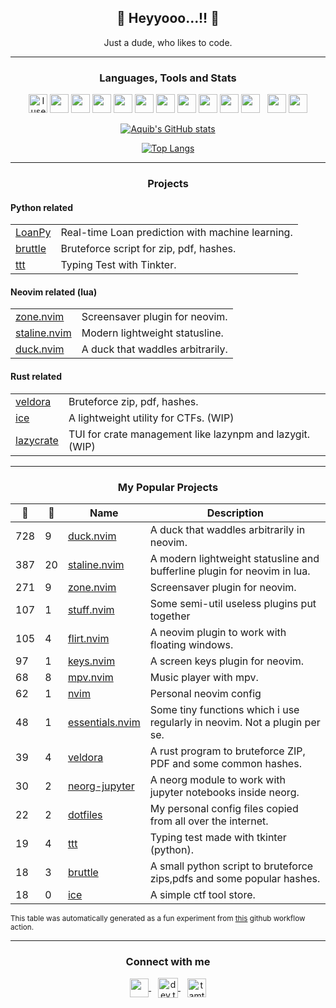 <h2 align="center"> 💃 Heyyooo...!!  🕺</h2>

<p align="center"> Just a dude, who likes to code. </p>

---

<h3 align="center"> Languages, Tools and Stats </h3>
<p align="center">
	<img src="https://img.icons8.com/material-sharp/48/4a90e2/arch-linux.png" alt="I use Arch btw" width="30"/>
	<img src="https://img.icons8.com/ios-filled/50/fa314a/git.png" width="30"/>
	<img src="https://img.icons8.com/ios-filled/50/4a90e2/c-plus-plus-logo.png" width="30"/>
	<img src="https://img.icons8.com/ios-glyphs/60/fa314a/css3.png" width="30"/>
	<img src="https://img.icons8.com/color/48/4a90e2/dart.png" width="30"/>
	<img src="https://img.icons8.com/windows/96/fa314a/console.png" width="30"/>
	<img src="https://img.icons8.com/ios-filled/50/4a90e2/flutter.png" width="30"/>
	<img src="https://img.icons8.com/ios-filled/50/fa314a/html-5--v2.png" width="30"/>
	<img src="https://img.icons8.com/ios-glyphs/30/4a90e2/javascript.png" width="30"/>
	<img src="https://img.icons8.com/ios-filled/50/fa314a/java-coffee-cup-logo--v1.png" width="30"/>
	<img src="https://img.icons8.com/ios-filled/50/4a90e2/python.png" width="30"/> &nbsp;
	<img src="https://img.icons8.com/material-sharp/50/fa314a/crab.png" width="30"/>
	<img src="https://img.icons8.com/wired/64/4a90e2/svetle.png"/ width="30">
</p>

<!-- <h2 align="center"> Github Stats </h2> -->

<span align="center">

<div align="center">

[![Aquib's GitHub stats](https://github-readme-stats.vercel.app/api?username=tamton-aquib&hide=prs&custom_title=My%20Github%20Stat's&show_icons=true&theme=dracula&border_radius=10&hide_border=true&bg_color=15,0d1117,1a1b26)](https://github.com/anuraghazra/github-readme-stats)

</div>

<div align="center">

[![Top Langs](https://github-readme-stats.vercel.app/api/top-langs/?username=tamton-aquib&hide=Vim+Script,Emacs+Lisp,Lua,CSS,C,Roff&theme=dracula&hide_border=true&border_radius=10&bg_color=15,0d1117,1a1b26&show_icons=true&layout=compact)](https://github.com/anuraghazra/github-readme-stats)

</div>
</span>

---

<h3 align="center">Projects</h3>

#### Python related
<table>
<tr>
    <td><a target="_blank" href="https://github.com/tamton-aquib/LoanPy">LoanPy</a></td>
    <td>Real-time Loan prediction with machine learning.</td>
</tr>
<tr>
    <td><a target="_blank" href="https://github.com/tamton-aquib/bruttle">bruttle</a></td>
    <td>Bruteforce script for zip, pdf, hashes.</td>
</tr>
<tr>
    <td><a target="_blank" href="https://github.com/tamton-aquib/ttt">ttt</a></td>
    <td>Typing Test with Tinkter.</td>
</tr>
</table>


#### Neovim related (lua)
<table>
<tr>
    <td><a target="_blank" href="https://github.com/tamton-aquib/zone.nvim">zone.nvim</a></td>
    <td>Screensaver plugin for neovim.</td>
</tr>
<tr>
    <td><a target="_blank" href="https://github.com/tamton-aquib/staline.nvim">staline.nvim</a></td>
    <td>Modern lightweight statusline.</td>
</tr>
<tr>
    <td><a target="_blank" href="https://github.com/tamton-aquib/duck.nvim">duck.nvim</a></td>
    <td>A duck that waddles arbitrarily.</td>
</tr>
</table>

#### Rust related
<table>
<tr>
    <td><a target="_blank" href="https://github.com/tamton-aquib/veldora">veldora</a></td>
    <td>Bruteforce zip, pdf, hashes.</td>
</tr>
<tr>
    <td><a target="_blank" href="https://github.com/tamton-aquib/ice">ice</a></td>
    <td>A lightweight utility for CTFs. (WIP)</td>
</tr>
<tr>
    <td><a target="_blank" href="https://github.com/tamton-aquib/lazycrate">lazycrate</a></td>
    <td>TUI for crate management like lazynpm and lazygit. (WIP)</td>
</tr>
</table>

---

<!-- BEGIN -->

<h3 align="center">My Popular Projects</h3>

| :star2: | :fork_and_knife: | Name | Description |
|---|---|---|---|
| 728 | 9 | [duck.nvim](https://github.com/tamton-aquib/duck.nvim) | A duck that waddles arbitrarily in neovim. |
| 387 | 20 | [staline.nvim](https://github.com/tamton-aquib/staline.nvim) | A modern lightweight statusline and bufferline plugin for neovim in lua. |
| 271 | 9 | [zone.nvim](https://github.com/tamton-aquib/zone.nvim) | Screensaver plugin for neovim. |
| 107 | 1 | [stuff.nvim](https://github.com/tamton-aquib/stuff.nvim) | Some semi-util useless plugins put together |
| 105 | 4 | [flirt.nvim](https://github.com/tamton-aquib/flirt.nvim) | A neovim plugin to work with floating windows. |
| 97 | 1 | [keys.nvim](https://github.com/tamton-aquib/keys.nvim) | A screen keys plugin for neovim. |
| 68 | 8 | [mpv.nvim](https://github.com/tamton-aquib/mpv.nvim) | Music player with mpv. |
| 62 | 1 | [nvim](https://github.com/tamton-aquib/nvim) | Personal neovim config |
| 48 | 1 | [essentials.nvim](https://github.com/tamton-aquib/essentials.nvim) | Some tiny functions which i use regularly in neovim. Not a plugin per se. |
| 39 | 4 | [veldora](https://github.com/tamton-aquib/veldora) | A rust program to bruteforce ZIP, PDF and some common hashes. |
| 30 | 2 | [neorg-jupyter](https://github.com/tamton-aquib/neorg-jupyter) | A neorg module to work with jupyter notebooks inside neorg. |
| 22 | 2 | [dotfiles](https://github.com/tamton-aquib/dotfiles) | My personal config files copied from all over the internet. |
| 19 | 4 | [ttt](https://github.com/tamton-aquib/ttt) | Typing test made with tkinter (python). |
| 18 | 3 | [bruttle](https://github.com/tamton-aquib/bruttle) | A small python script to bruteforce zips,pdfs and some popular hashes.  |
| 18 | 0 | [ice](https://github.com/tamton-aquib/ice) | A simple ctf tool store. |

<sup>This table was automatically generated as a fun experiment from [this](https://github.com/tamton-aquib/tamton-aquib/blob/main/starz.py) github workflow action.</sup>

---

<!-- END -->

<h3 align="center"> Connect with me </h3>
<p align="center">
<a href="https://discordapp.com/users/845674119391477820" target="blank">
	<img align="center" target="_blank" src="https://img.icons8.com/color/96/000000/discord.png" width="30" />
</a>&ensp;
<a href="https://dev.to/tamtonaquib" target="blank">
	<img align="center" src="https://img.icons8.com/ios-filled/50/4a90e2/devpost.png" alt="dev.to" width="32"/>
</a>&ensp;
<a href="https://twitter.com/tamton_aquib" target="blank">
	<img align="center" target="_blank" src="https://img.icons8.com/plasticine/100/000000/twitter--v2.png" alt="tamton_aquib" width="30" />
</a>
</p>
